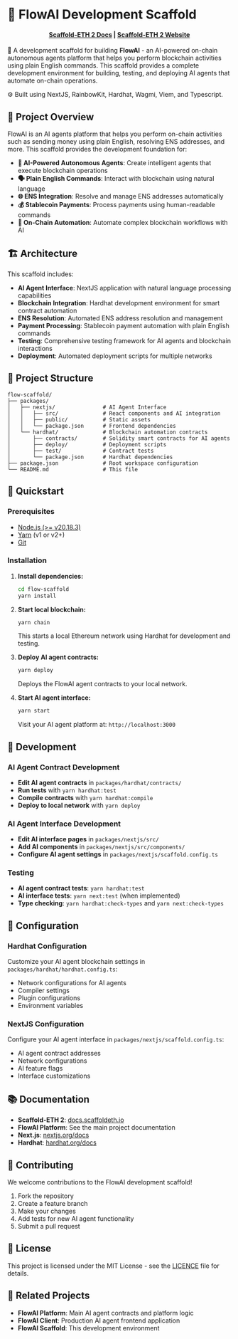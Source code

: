 # 🤖 FlowAI Development Scaffold

<h4 align="center">
  <a href="https://docs.scaffoldeth.io">Scaffold-ETH 2 Docs</a> |
  <a href="https://scaffoldeth.io">Scaffold-ETH 2 Website</a>
</h4>

🧪 A development scaffold for building **FlowAI** - an AI-powered on-chain autonomous agents platform that helps you perform blockchain activities using plain English commands. This scaffold provides a complete development environment for building, testing, and deploying AI agents that automate on-chain operations.

⚙️ Built using NextJS, RainbowKit, Hardhat, Wagmi, Viem, and Typescript.

## 🎯 Project Overview

FlowAI is an AI agents platform that helps you perform on-chain activities such as sending money using plain English, resolving ENS addresses, and more. This scaffold provides the development foundation for:

- **🤖 AI-Powered Autonomous Agents**: Create intelligent agents that execute blockchain operations
- **🗣️ Plain English Commands**: Interact with blockchain using natural language
- **🌐 ENS Integration**: Resolve and manage ENS addresses automatically
- **💰 Stablecoin Payments**: Process payments using human-readable commands
- **🔄 On-Chain Automation**: Automate complex blockchain workflows with AI

## 🏗️ Architecture

This scaffold includes:

- **AI Agent Interface**: NextJS application with natural language processing capabilities
- **Blockchain Integration**: Hardhat development environment for smart contract automation
- **ENS Resolution**: Automated ENS address resolution and management
- **Payment Processing**: Stablecoin payment automation with plain English commands
- **Testing**: Comprehensive testing framework for AI agents and blockchain interactions
- **Deployment**: Automated deployment scripts for multiple networks

## 📁 Project Structure

```
flow-scaffold/
├── packages/
│   ├── nextjs/               # AI Agent Interface
│   │   ├── src/              # React components and AI integration
│   │   ├── public/           # Static assets
│   │   └── package.json      # Frontend dependencies
│   └── hardhat/              # Blockchain automation contracts
│       ├── contracts/        # Solidity smart contracts for AI agents
│       ├── deploy/           # Deployment scripts
│       ├── test/             # Contract tests
│       └── package.json      # Hardhat dependencies
├── package.json              # Root workspace configuration
└── README.md                 # This file
```

## 🚀 Quickstart

### Prerequisites

- [Node.js (>= v20.18.3)](https://nodejs.org/en/download/)
- [Yarn](https://yarnpkg.com/getting-started/install) (v1 or v2+)
- [Git](https://git-scm.com/downloads)

### Installation

1. **Install dependencies:**
   ```bash
   cd flow-scaffold
   yarn install
   ```

2. **Start local blockchain:**
   ```bash
   yarn chain
   ```
   This starts a local Ethereum network using Hardhat for development and testing.

3. **Deploy AI agent contracts:**
   ```bash
   yarn deploy
   ```
   Deploys the FlowAI agent contracts to your local network.

4. **Start AI agent interface:**
   ```bash
   yarn start
   ```
   Visit your AI agent platform at: `http://localhost:3000`

## 🧪 Development

### AI Agent Contract Development

- **Edit AI agent contracts** in `packages/hardhat/contracts/`
- **Run tests** with `yarn hardhat:test`
- **Compile contracts** with `yarn hardhat:compile`
- **Deploy to local network** with `yarn deploy`

### AI Agent Interface Development

- **Edit AI interface pages** in `packages/nextjs/src/`
- **Add AI components** in `packages/nextjs/src/components/`
- **Configure AI agent settings** in `packages/nextjs/scaffold.config.ts`

### Testing

- **AI agent contract tests**: `yarn hardhat:test`
- **AI interface tests**: `yarn next:test` (when implemented)
- **Type checking**: `yarn hardhat:check-types` and `yarn next:check-types`

## 🔧 Configuration

### Hardhat Configuration

Customize your AI agent blockchain settings in `packages/hardhat/hardhat.config.ts`:

- Network configurations for AI agents
- Compiler settings
- Plugin configurations
- Environment variables

### NextJS Configuration

Configure your AI agent interface in `packages/nextjs/scaffold.config.ts`:

- AI agent contract addresses
- Network configurations
- AI feature flags
- Interface customizations

## 📚 Documentation

- **Scaffold-ETH 2**: [docs.scaffoldeth.io](https://docs.scaffoldeth.io)
- **FlowAI Platform**: See the main project documentation
- **Next.js**: [nextjs.org/docs](https://nextjs.org/docs)
- **Hardhat**: [hardhat.org/docs](https://hardhat.org/docs)

## 🤝 Contributing

We welcome contributions to the FlowAI development scaffold!

1. Fork the repository
2. Create a feature branch
3. Make your changes
4. Add tests for new AI agent functionality
5. Submit a pull request

## 📄 License

This project is licensed under the MIT License - see the [LICENCE](LICENCE) file for details.

## 🔗 Related Projects

- **FlowAI Platform**: Main AI agent contracts and platform logic
- **FlowAI Client**: Production AI agent frontend application
- **FlowAI Scaffold**: This development environment